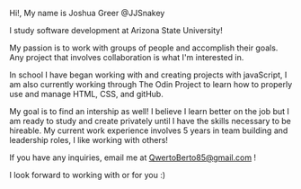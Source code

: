 Hi!, My name is Joshua Greer @JJSnakey

I study software development at Arizona State University!

My passion is to work with groups of people and accomplish their goals. 
Any project that involves collaboration is what I'm interested in.

In school I have began working with and creating projects with javaScript,
I am also currently working through The Odin Project to learn how to 
properly use and manage HTML, CSS, and gitHub.

My goal is to find an intership as well! I believe I learn better on the 
job but I am ready to study and create privately until I have the skills
necessary to be hireable. My current work experience involves 5 years in
team building and leadership roles, I like working with others!


If you have any inquiries, email me at QwertoBerto85@gmail.com ! 

I look forward to working with or for you :)
